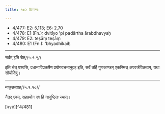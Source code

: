 ```yaml
---
title: १४२ टिप्पन्यः

---
```

- 4/477: E2: 5,113; E6: 2,70
- 4/478: E1 (Fn.): dvitīyo 'pi padārtha ārabdhavyaḥ
- 4/479: E2: teṣāṃ teṣāṃ
- 4/480: E1 (Fn.): 'bhyadhikaiḥ

____________________________________________


सर्वम् इति चेत्//५.१.९//

इति चेत् पश्यसि, प्रधानाविप्रकर्षेण प्रयोगवचनानुग्रह इति, सर्वं तर्हि गुणकाण्डम् एकस्मिन्न् अपवर्जयितव्यम्, यथा सौर्यादिषु।


____________________________________________


नाकृतत्वात्//५.१.१०//

नैतद् एवम्, सहप्रयोग एव हि नानुष्ठितः स्यात्।

[५४४][^4/481]
